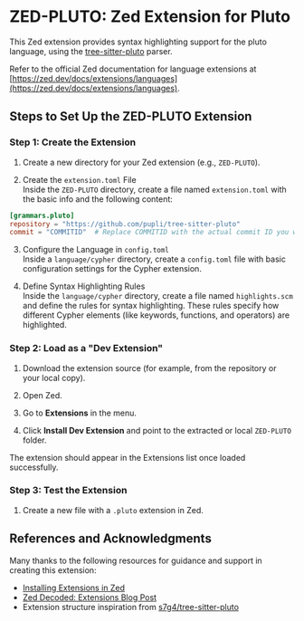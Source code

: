 # ZED-PLUTO: Zed Extension for Pluto
This Zed extension provides syntax highlighting support for the pluto language, using the [tree-sitter-pluto](https://github.com/s7g4/tree-sitter-pluto) parser.

Refer to the official Zed documentation for language extensions at [https://zed.dev/docs/extensions/languages](https://zed.dev/docs/extensions/languages).

## Steps to Set Up the ZED-PLUTO Extension

### Step 1: Create the Extension

1. Create a new directory for your Zed extension (e.g., `ZED-PLUTO`).

2. Create the `extension.toml` File  
Inside the `ZED-PLUTO` directory, create a file named `extension.toml` with the basic info and the following content:

```toml
[grammars.pluto]
repository = "https://github.com/pupli/tree-sitter-pluto"
commit = "COMMITID"  # Replace COMMITID with the actual commit ID you want to use
```

3. Configure the Language in `config.toml`  
Inside a `language/cypher` directory, create a `config.toml` file with basic configuration settings for the Cypher extension.

4. Define Syntax Highlighting Rules  
Inside the `language/cypher` directory, create a file named `highlights.scm` and define the rules for syntax highlighting. These rules specify how different Cypher elements (like keywords, functions, and operators) are highlighted.

### Step 2: Load as a "Dev Extension"

1. Download the extension source (for example, from the repository or your local copy).

2. Open Zed.

3. Go to **Extensions** in the menu.

4. Click **Install Dev Extension** and point to the extracted or local `ZED-PLUTO` folder.

The extension should appear in the Extensions list once loaded successfully.

### Step 3: Test the Extension

1. Create a new file with a `.pluto` extension in Zed.


## References and Acknowledgments

Many thanks to the following resources for guidance and support in creating this extension:

- [Installing Extensions in Zed](https://zed.dev/docs/extensions)
- [Zed Decoded: Extensions Blog Post](https://zed.dev/blog/extensions)
- Extension structure inspiration from [s7g4/tree-sitter-pluto](https://github.com/s7g4/tree-sitter-pluto)
